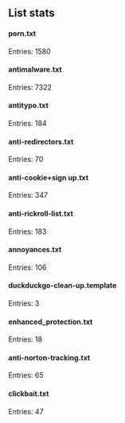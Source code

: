 ## List stats
#### porn.txt
Entries: 1580 <br> 
#### antimalware.txt
Entries: 7322 <br> 
#### antitypo.txt
Entries: 184 <br> 
#### anti-redirectors.txt
Entries: 70 <br> 
#### anti-cookie+sign up.txt
Entries: 347 <br> 
#### anti-rickroll-list.txt
Entries: 183 <br> 
#### annoyances.txt
Entries: 106 <br> 
#### duckduckgo-clean-up.template
Entries: 3 <br> 
#### enhanced_protection.txt
Entries: 18 <br> 
#### anti-norton-tracking.txt
Entries: 65 <br> 
#### clickbait.txt
Entries: 47 <br> 

